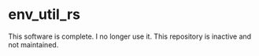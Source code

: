 # env_util_rs
This software is complete. I no longer use it. This repository is inactive and not maintained.
